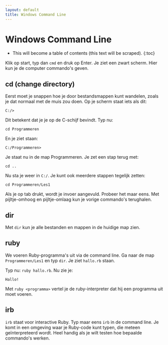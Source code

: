 ```yaml
---
layout: default
title: Windows Command Line
---
```


# Windows Command Line

* This will become a table of contents (this text will be scraped).
{:toc} 

Klik op start, typ dan `cmd` en druk op Enter. Je ziet een zwart scherm. Hier kun je de computer commando's geven.

## cd (change directory)
Eerst moet je snappen hoe je door bestandsmappen kunt wandelen, zoals je dat normaal met de muis zou doen. Op je scherm staat iets als dit:

    C:/>

Dit betekent dat je je op de C-schijf bevindt. Typ nu:

    cd Programmeren

En je ziet staan:

    C:/Programmeren>

Je staat nu in de map Programmeren. Je zet een stap terug met:

    cd ..

Nu sta je weer in `C:/`. Je kunt ook meerdere stappen tegelijk zetten:

    cd Programmeren/Les1

Als je op tab drukt, wordt je invoer aangevuld. Probeer het maar eens. Met pijltje-omhoog en pijltje-omlaag kun je vorige commando's terughalen.

## dir
Met `dir` kun je alle bestanden en mappen in de huidige map zien.

## ruby
We voeren Ruby-programma's uit via de command line. Ga naar de map `Programmeren/Les1` en typ `dir`. Je ziet `hallo.rb` staan.

Typ nu: `ruby hallo.rb`. Nu zie je:

    Hallo!

Met `ruby <programma>` vertel je de ruby-interpreter dat hij een programma uit moet voeren.

## irb
`irb` staat voor interactive Ruby. Typ maar eens `irb` in de command line. Je komt in een omgeving waar je Ruby-code kunt typen, die meteen geïnterpreteerd wordt. Heel handig als je wilt testen hoe bepaalde commando's werken. 